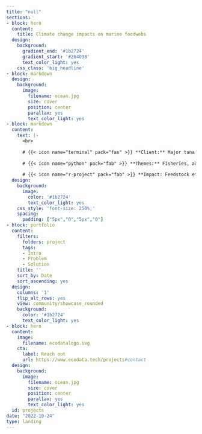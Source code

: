 ```yaml
---
title: "null"
sections:
- block: hero
  content:
    title: Climate change impacts on marine foodwebs
  design:
    background:
      gradient_end: '#1b2724'
      gradient_start: '#264038'
      text_color_light: yes
    css_class: 'big_headline'
- block: markdown
  design:
    background:
      image:
        filename: ocean.jpg
        size: cover
        position: center
        parallax: yes
        text_color_light: yes
- block: markdown
  content:
    text: |-
      <br>
      
      # {{< icon name="terminal" pack="fas" >}} **Client:** Major tuna farm
        
      # {{< icon name="python" pack="fab" >}} **Themes:** Fisheries, aquaculture, climate change
        
      # {{< icon name="r-project" pack="fab" >}} **Impact: Feedstock efficiency lifted 20%**
  design:
    background:
      image:
        color: '#1b2724'
        text_color_light: yes
    css_style: 'font-size: 250%;'
    spacing:
      padding: ["5px","0","5px","0"]
- block: portfolio
  content:
    filters:
      folders: project
      tags:
      - Intro
      - Problem
      - Solution
    title: ''
    sort_by: Date
    sort_ascending: yes
  design:
    columns: '1'
    flip_alt_rows: yes
    view: community/showcase_rounded
    background:
      color: '#1b2724'
      text_color_light: yes
- block: hero
  content:
    image:
      filename: ecodatalogo.svg
    cta:
      label: Reach out
      url: https://www.ecodata.tech/projects#contact
  design:
    background:
      image:
        filename: ocean.jpg
        size: cover
        position: center
        parallax: yes
        text_color_light: yes
  id: projects
date: "2022-10-24"
type: landing
---
```

